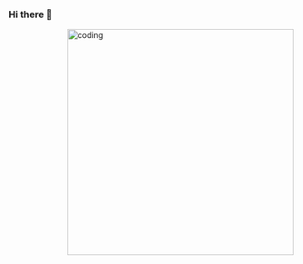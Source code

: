 ### Hi there 👋

<img align="right" alt="coding" width="400" src="https://github.com/aayushgithub1/aayushgithub1/assets/100990694/58c9eb3e-addb-4e46-ba90-3cb55aff023e">

<!--
**aayushgithub1/aayushgithub1** is a ✨ _special_ ✨ repository because its `README.md` (this file) appears on your GitHub profile.

Here are some ideas to get you started:

- 🔭 I’m currently working on ...
- 🌱 I’m currently learning ...
- 👯 I’m looking to collaborate on ...
- 🤔 I’m looking for help with ...
- 💬 Ask me about ...
- 📫 How to reach me: ...
- 😄 Pronouns: ...
- ⚡ Fun fact: ...
-->
